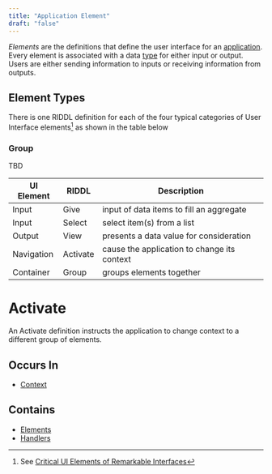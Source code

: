 ```yaml
---
title: "Application Element"
draft: "false"
---
```


*Elements* are the definitions that define the user interface for an
[application](application.md). Every element is associated 
with a data [type](type.md) for either input or output. 
Users are either sending information to inputs or receiving information
from outputs. 

## Element Types
There is one RIDDL definition for each of the four typical categories of 
User Interface elements[^1] as shown in the table below

[^1]: See [Critical UI Elements of Remarkable Interfaces](https://www.peppersquare.com/blog/4-critical-ui-elements-of-remarkable-interfaces/) 

### Group
TBD


| UI Element | RIDDL    | Description                                  |
|------------|----------|----------------------------------------------|
| Input      | Give     | input of data items to fill an aggregate     |
| Input      | Select   | select item(s) from a list                   |
| Output     | View     | presents a data value for consideration      |
| Navigation | Activate | cause the application to change its context  |
| Container  | Group    | groups elements together                     |



# Activate
An Activate definition instructs the application to change context to a 
different group of elements.

## Occurs In
* [Context](context.md)

## Contains
* [Elements](element.md)
* [Handlers](handler.md)


